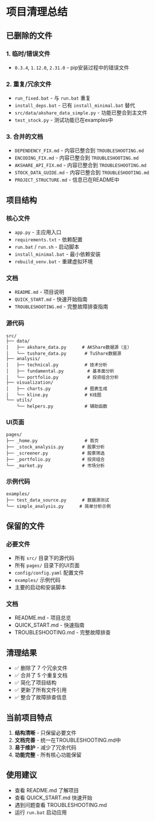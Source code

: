 # 项目清理总结

## 已删除的文件

### 1. 临时/错误文件
- `0.3.4`, `1.12.0`, `2.31.0` - pip安装过程中的错误文件

### 2. 重复/冗余文件
- `run_fixed.bat` - 与 `run.bat` 重复
- `install_deps.bat` - 已有 `install_minimal.bat` 替代
- `src/data/akshare_data_simple.py` - 功能已整合到主文件
- `test_stock.py` - 测试功能已在examples中

### 3. 合并的文档
- `DEPENDENCY_FIX.md` - 内容已整合到 `TROUBLESHOOTING.md`
- `ENCODING_FIX.md` - 内容已整合到 `TROUBLESHOOTING.md`
- `AKSHARE_API_FIX.md` - 内容已整合到 `TROUBLESHOOTING.md`
- `STOCK_DATA_GUIDE.md` - 内容已整合到 `TROUBLESHOOTING.md`
- `PROJECT_STRUCTURE.md` - 信息已在README中

## 项目结构

### 核心文件
- `app.py` - 主应用入口
- `requirements.txt` - 依赖配置
- `run.bat` / `run.sh` - 启动脚本
- `install_minimal.bat` - 最小依赖安装
- `rebuild_venv.bat` - 重建虚拟环境

### 文档
- `README.md` - 项目说明
- `QUICK_START.md` - 快速开始指南
- `TROUBLESHOOTING.md` - 完整故障排查指南

### 源代码
```
src/
├── data/
│   ├── akshare_data.py      # AKShare数据源（主）
│   └── tushare_data.py       # TuShare数据源
├── analysis/
│   ├── technical.py          # 技术分析
│   ├── fundamental.py         # 基本面分析
│   └── portfolio.py           # 投资组合分析
├── visualization/
│   ├── charts.py             # 图表生成
│   └── kline.py              # K线图
└── utils/
    └── helpers.py            # 辅助函数
```

### UI页面
```
pages/
├── _home.py                  # 首页
├── _stock_analysis.py       # 股票分析
├── _screener.py             # 股票筛选
├── _portfolio.py            # 投资组合
└── _market.py               # 市场分析
```

### 示例代码
```
examples/
├── test_data_source.py      # 数据源测试
└── simple_analysis.py      # 简单分析示例
```

## 保留的文件

### 必要文件
- 所有 `src/` 目录下的源代码
- 所有 `pages/` 目录下的UI页面
- `config/config.yaml` 配置文件
- `examples/` 示例代码
- 主要的启动和安装脚本

### 文档
- README.md - 项目总览
- QUICK_START.md - 快速指南
- TROUBLESHOOTING.md - 完整故障排查

## 清理结果

- ✅ 删除了 7 个冗余文件
- ✅ 合并了 5 个重复文档
- ✅ 简化了项目结构
- ✅ 更新了所有文件引用
- ✅ 整合了故障排查信息

## 当前项目特点

1. **结构清晰** - 只保留必要文件
2. **文档完善** - 统一在TROUBLESHOOTING.md中
3. **易于维护** - 减少了冗余代码
4. **功能完整** - 所有核心功能保留

## 使用建议

- 查看 README.md 了解项目
- 查看 QUICK_START.md 快速开始
- 遇到问题查看 TROUBLESHOOTING.md
- 运行 `run.bat` 启动应用

